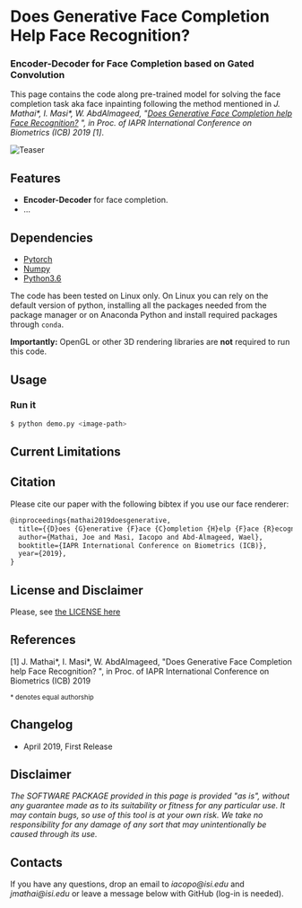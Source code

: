 # Does Generative Face Completion Help Face Recognition?

### Encoder-Decoder for Face Completion based on Gated Convolution

This page contains the code along pre-trained model for solving the face completion task aka face inpainting following the method mentioned in _J. Mathai\*, I. Masi\*, W. AbdAlmageed, "[Does Generative Face Completion help Face Recognition?](#) ", in Proc. of IAPR International Conference on Biometrics (ICB) 2019 [1]_.

![Teaser](https://i.imgur.com/Pv0W9mb.png)


## Features
* **Encoder-Decoder** for face completion.
* ...

## Dependencies

* [Pytorch](http://pytorch.net/)
* [Numpy](http://www.numpy.org/)
* [Python3.6](https://www.python.org/download/releases/3.6/)

The code has been tested on Linux only. On Linux you can rely on the default version of python, installing all the packages needed from the package manager or on Anaconda Python and install required packages through `conda`. 

**Importantly:** OpenGL or other 3D rendering libraries are **not** required to run this code.

## Usage

### Run it

```bash
$ python demo.py <image-path>
```

## Current Limitations


## Citation

Please cite our paper with the following bibtex if you use our face renderer:

``` latex
@inproceedings{mathai2019doesgenerative,
  title={{D}oes {G}enerative {F}ace {C}ompletion {H}elp {F}ace {R}ecognition?},
  author={Mathai, Joe and Masi, Iacopo and Abd-Almageed, Wael},
  booktitle={IAPR International Conference on Biometrics (ICB)},
  year={2019},
}
```

## License and Disclaimer
Please, see [the LICENSE here](LICENSE.txt)

## References

[1] J. Mathai*, I. Masi*, W. AbdAlmageed, "Does Generative Face Completion help Face Recognition? ", in Proc. of IAPR International Conference on Biometrics (ICB) 2019

<sub>\* denotes equal authorship</sub>
    
## Changelog
- April 2019, First  Release 

## Disclaimer

_The SOFTWARE PACKAGE provided in this page is provided "as is", without any guarantee made as to its suitability or fitness for any particular use. It may contain bugs, so use of this tool is at your own risk. We take no responsibility for any damage of any sort that may unintentionally be caused through its use._

## Contacts

If you have any questions, drop an email to _iacopo@isi.edu_ and _jmathai@isi.edu_ or leave a message below with GitHub (log-in is needed).
